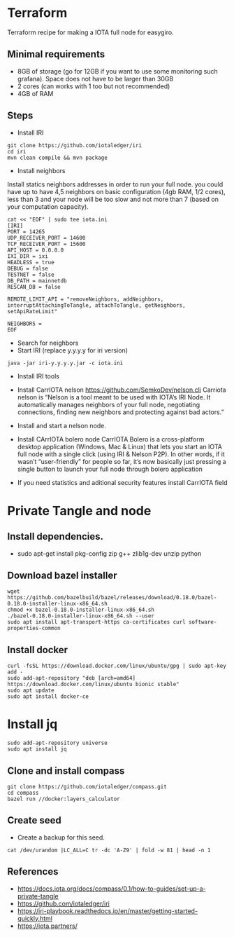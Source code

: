 # Terraform

Terraform recipe for making a IOTA full node for easygiro.

## Minimal requirements

 * 8GB of storage (go for 12GB if you want to use some monitoring such grafana). Space does not have to be larger than 30GB
 * 2 cores (can works with 1 too but not recommended)
 * 4GB of RAM
 
 ## Steps 
 
* Install IRI

```
git clone https://github.com/iotaledger/iri
cd iri
mvn clean compile && mvn package
```

* Install neighbors

Install statics neighbors addresses in order to run your full node. you could have up to have 4,5 neighbors on basic configuration (4gb RAM, 1/2 cores), less than 3 and your node will be too slow and not more than 7 (based on your computation capacity).

```
cat << "EOF" | sudo tee iota.ini
[IRI]
PORT = 14265
UDP_RECEIVER_PORT = 14600
TCP_RECEIVER_PORT = 15600
API_HOST = 0.0.0.0
IXI_DIR = ixi
HEADLESS = true
DEBUG = false
TESTNET = false
DB_PATH = mainnetdb
RESCAN_DB = false

REMOTE_LIMIT_API = "removeNeighbors, addNeighbors, interruptAttachingToTangle, attachToTangle, getNeighbors, setApiRateLimit"

NEIGHBORS = 
EOF
```
* Search for neighbors
* Start IRI (replace y.y.y.y for iri version)
```
java -jar iri-y.y.y.y.jar -c iota.ini
```

* Install IRI tools
* Install CarrIOTA nelson https://github.com/SemkoDev/nelson.cli
Carriota nelson is “Nelson is a tool meant to be used with IOTA’s IRI Node. It automatically manages neighbors of your full node, negotiating connections, finding new neighbors and protecting against bad actors.”

* Install and start a nelson node. 

* Install CArrIOTA bolero node
CarrIOTA Bolero is a cross-platform desktop application (Windows, Mac & Linux) that lets you start an IOTA full node with a single click (using IRI & Nelson P2P). In other words, if it wasn’t “user-friendly” for people so far, it’s now basically just pressing a single button to launch your full node through bolero application

* If you need statistics and aditional security features install CarrIOTA field

# Private Tangle and node

## Install dependencies. 
* sudo apt-get install pkg-config zip g++ zlib1g-dev unzip python
## Download bazel installer 

```
wget https://github.com/bazelbuild/bazel/releases/download/0.18.0/bazel-0.18.0-installer-linux-x86_64.sh
chmod +x bazel-0.18.0-installer-linux-x86_64.sh
./bazel-0.18.0-installer-linux-x86_64.sh --user
sudo apt install apt-transport-https ca-certificates curl software-properties-common

```
## Install docker 
```
curl -fsSL https://download.docker.com/linux/ubuntu/gpg | sudo apt-key add -
sudo add-apt-repository "deb [arch=amd64] https://download.docker.com/linux/ubuntu bionic stable"
sudo apt update
sudo apt install docker-ce
```
# Install jq
```
sudo add-apt-repository universe
sudo apt install jq
```

## Clone and install compass 

```
git clone https://github.com/iotaledger/compass.git
cd compass
bazel run //docker:layers_calculator
```
## Create seed 
* Create a backup for this seed. 
```
cat /dev/urandom |LC_ALL=C tr -dc 'A-Z9' | fold -w 81 | head -n 1 
```


 ## References
 * https://docs.iota.org/docs/compass/0.1/how-to-guides/set-up-a-private-tangle
 * https://github.com/iotaledger/iri
 * https://iri-playbook.readthedocs.io/en/master/getting-started-quickly.html
 * https://iota.partners/
 
 
